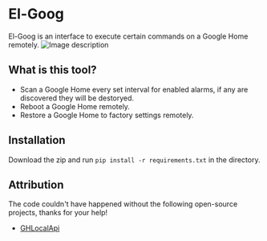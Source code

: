 El-Goog
==========

El-Goog is an interface to execute certain commands on a Google Home remotely.
![Image description](https://cdn.discordapp.com/attachments/519568224745160705/544966664513388545/9ae6c13b2983b81bffefdd8be6b7ad41.png)

## What is this tool?

 * Scan a Google Home every set interval for enabled alarms, if any are discovered they will be destoryed.
 * Reboot a Google Home remotely.
 * Restore a Google Home to factory settings remotely.

## Installation

Download the zip and run ```pip install -r requirements.txt``` in the directory.

## Attribution

The code couldn't have happened without the following open-source projects, thanks for your help!

 * [GHLocalApi](https://rithvikvibhu.github.io/GHLocalApi/)
